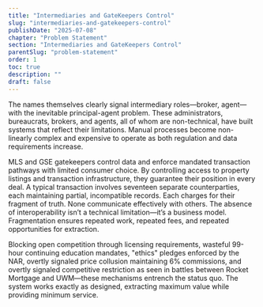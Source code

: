 ```yaml
---
title: "Intermediaries and GateKeepers Control"
slug: "intermediaries-and-gatekeepers-control"
publishDate: "2025-07-08"
chapter: "Problem Statement"
section: "Intermediaries and GateKeepers Control"
parentSlug: "problem-statement"
order: 1
toc: true
description: ""
draft: false
---
```


The names themselves clearly signal intermediary roles—broker, agent—with the inevitable principal-agent problem. These
administrators, bureaucrats, brokers, and agents, all of whom are non-technical, have built systems that reflect their
limitations. Manual processes become non-linearly complex and expensive to operate as both regulation and data
requirements increase.

MLS and GSE gatekeepers control data and enforce mandated transaction pathways with limited consumer choice. By
controlling access to property listings and transaction infrastructure, they guarantee their position in every deal. A
typical transaction involves seventeen separate counterparties, each maintaining partial, incompatible records. Each
charges for their fragment of truth. None communicate effectively with others. The absence of interoperability isn’t a
technical limitation—it’s a business model. Fragmentation ensures repeated work, repeated fees, and repeated
opportunities for extraction.

Blocking open competition through licensing requirements, wasteful 99-hour continuing education mandates, "ethics"
pledges enforced by the NAR, overtly signaled price collusion maintaining 6% commissions, and overtly signaled
competitive restriction as seen in battles between Rocket Mortgage and UWM—these mechanisms entrench the status quo. The
system works exactly as designed, extracting maximum value while providing minimum service.
